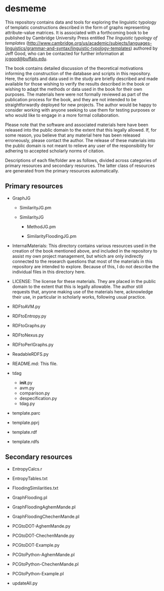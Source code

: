 desmeme
=======

This repository contains data and tools for exploring the linguistic typology of templatic constructions described in the form of graphs representing attribute-value matrices. It is associated with a forthcoming book to be published by Cambridge University Press entitled *The linguistic typology of templates* (http://www.cambridge.org/us/academic/subjects/languages-linguistics/grammar-and-syntax/linguistic-typology-templates) authored by Jeff Good, who can be contacted for further information at jcgood@buffalo.edu.

The book contains detailed discussion of the theoretical motivations informing the construction of the database and scripts in this repository. Here, the scripts and data used in the study are briefly described and made available for those wishing to verify the results described in the book or wishing to adapt the methods or data used in the book for their own purposes. The materials here were not formally reviewed as part of the publication process for the book, and they are not intended to be straightforwardly deployed for new projects. The author would be happy to consider working with anyone seeking to use them for testing purposes or who would like to engage in a more formal collaboration.

Please note that the software and associated materials here have been released into the public domain to the extent that this legally allowed. If, for some reason, you believe that any material here has been released erroneously, please contact the author. The release of these materials into the public domain is not meant to relieve any user of the responsibility for adhering to accepted scholarly norms of citation.

Descriptions of each file/folder are as follows, divided across categories of primary resources and secondary resources. The latter class of resources are generated from the primary resources automatically.

Primary resources
-----------------

- GraphJG

  - SimilarityJG.pm

  - SimilarityJG

    - MethodJG.pm
    
    - SimilarityFloodingJG.pm


- InternalMaterials: This directory contains various resources used in the creation of the book mentioned above, and included in the repository to assist my own project management, but which are only indirectly connected to the research questions that most of the materials in this repository are intended to explore. Because of this, I do not describe the individual files in this directory here.

- LICENSE: The license for these materials. They are placed in the public domain to the extent that this is legally allowable. The author still requests that, anyone making use of the materials here, acknowledge their use, in particular in scholarly works, following usual practice.

- RDFtoAVM.py

- RDFtoEntropy.py

- RDFtoGraphs.py

- RDFtoNexus.py

- RDFtoPerlGraphs.py

- ReadableRDFS.py

- README.md: This file.

- tdag
  - __init__.py
  - avm.py
  - comparison.py
  - despecification.py
  - tdag.py

- template.parc

- template.pprj

- template.rdf

- template.rdfs


Secondary resources
-------------------


- EntropyCalcs.r

- EntropyTables.txt

- FloodingSimilarities.txt

- GraphFlooding.pl

- GraphFloodingAghemMande.pl

- GraphFloodingChechenMande.pl


- PCGtoDOT-AghemMande.py

- PCGtoDOT-ChechenMande.py

- PCGtoDOT-Example.py

- PCGtoPython-AghemMande.pl

- PCGtoPython-ChechenMande.pl

- PCGtoPython-Example.pl





- updateAll.py
